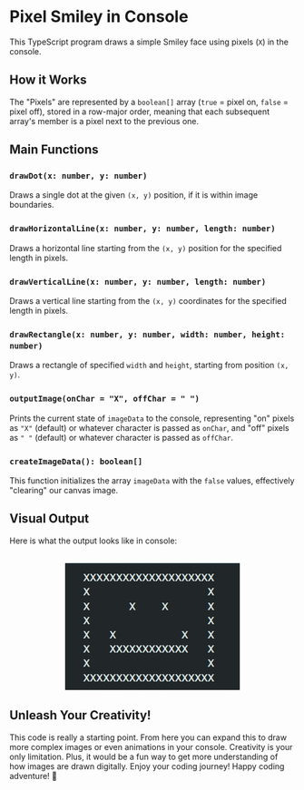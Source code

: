 # Pixel Smiley in Console

This TypeScript program draws a simple Smiley face using pixels (`X`) in the console.

## How it Works

The "Pixels" are represented by a `boolean[]` array (`true` = pixel on, `false` = pixel off), stored in a row-major order, meaning that each subsequent array's member is a pixel next to the previous one.

## Main Functions

### `drawDot(x: number, y: number)`
Draws a single dot at the given `(x, y)` position, if it is within image boundaries.

### `drawHorizontalLine(x: number, y: number, length: number)`
Draws a horizontal line starting from the `(x, y)` position for the specified length in pixels.

### `drawVerticalLine(x: number, y: number, length: number)`
Draws a vertical line starting from the `(x, y)` coordinates for the specified length in pixels.

### `drawRectangle(x: number, y: number, width: number, height: number)`
Draws a rectangle of specified `width` and `height`, starting from position `(x, y)`.

### `outputImage(onChar = "X", offChar = " ")`
Prints the current state of `imageData` to the console, representing "on" pixels as `"X"` (default) or whatever character is passed as `onChar`, and "off" pixels as `" "` (default) or whatever character is passed as `offChar`.

### `createImageData(): boolean[]`
This function initializes the array `imageData` with the `false` values, effectively "clearing" our canvas image.

## Visual Output

Here is what the output looks like in console: 
<br><br>
<p align="center">
<img src="/src/assets/pixel-smile.jpg?raw=true" alt="Console Pixel Smiley" title="Pixel Smile">
</p>

## Unleash Your Creativity!

This code is really a starting point. From here you can expand this to draw more complex images or even animations in your console. Creativity is your only limitation. Plus, it would be a fun way to get more understanding of how images are drawn digitally. Enjoy your coding journey!  Happy coding adventure! 🚀
